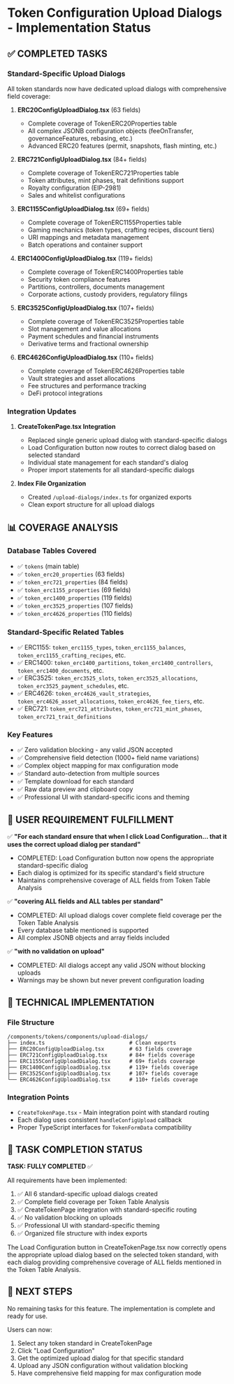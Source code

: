 # Token Configuration Upload Dialogs - Implementation Status

## ✅ COMPLETED TASKS

### Standard-Specific Upload Dialogs
All token standards now have dedicated upload dialogs with comprehensive field coverage:

1. **ERC20ConfigUploadDialog.tsx** (63 fields)
   - Complete coverage of TokenERC20Properties table
   - All complex JSONB configuration objects (feeOnTransfer, governanceFeatures, rebasing, etc.)
   - Advanced ERC20 features (permit, snapshots, flash minting, etc.)

2. **ERC721ConfigUploadDialog.tsx** (84+ fields)
   - Complete coverage of TokenERC721Properties table
   - Token attributes, mint phases, trait definitions support
   - Royalty configuration (EIP-2981)
   - Sales and whitelist configurations

3. **ERC1155ConfigUploadDialog.tsx** (69+ fields)
   - Complete coverage of TokenERC1155Properties table
   - Gaming mechanics (token types, crafting recipes, discount tiers)
   - URI mappings and metadata management
   - Batch operations and container support

4. **ERC1400ConfigUploadDialog.tsx** (119+ fields)
   - Complete coverage of TokenERC1400Properties table
   - Security token compliance features
   - Partitions, controllers, documents management
   - Corporate actions, custody providers, regulatory filings

5. **ERC3525ConfigUploadDialog.tsx** (107+ fields)
   - Complete coverage of TokenERC3525Properties table
   - Slot management and value allocations
   - Payment schedules and financial instruments
   - Derivative terms and fractional ownership

6. **ERC4626ConfigUploadDialog.tsx** (110+ fields)
   - Complete coverage of TokenERC4626Properties table
   - Vault strategies and asset allocations
   - Fee structures and performance tracking
   - DeFi protocol integrations

### Integration Updates

1. **CreateTokenPage.tsx Integration**
   - Replaced single generic upload dialog with standard-specific dialogs
   - Load Configuration button now routes to correct dialog based on selected standard
   - Individual state management for each standard's dialog
   - Proper import statements for all standard-specific dialogs

2. **Index File Organization**
   - Created `/upload-dialogs/index.ts` for organized exports
   - Clean export structure for all upload dialogs

## 📊 COVERAGE ANALYSIS

### Database Tables Covered
- ✅ `tokens` (main table)
- ✅ `token_erc20_properties` (63 fields)
- ✅ `token_erc721_properties` (84 fields)
- ✅ `token_erc1155_properties` (69 fields)
- ✅ `token_erc1400_properties` (119 fields)  
- ✅ `token_erc3525_properties` (107 fields)
- ✅ `token_erc4626_properties` (110 fields)

### Standard-Specific Related Tables
- ✅ ERC1155: `token_erc1155_types`, `token_erc1155_balances`, `token_erc1155_crafting_recipes`, etc.
- ✅ ERC1400: `token_erc1400_partitions`, `token_erc1400_controllers`, `token_erc1400_documents`, etc.
- ✅ ERC3525: `token_erc3525_slots`, `token_erc3525_allocations`, `token_erc3525_payment_schedules`, etc.
- ✅ ERC4626: `token_erc4626_vault_strategies`, `token_erc4626_asset_allocations`, `token_erc4626_fee_tiers`, etc.
- ✅ ERC721: `token_erc721_attributes`, `token_erc721_mint_phases`, `token_erc721_trait_definitions`

### Key Features
- ✅ Zero validation blocking - any valid JSON accepted
- ✅ Comprehensive field detection (1000+ field name variations)
- ✅ Complex object mapping for max configuration mode
- ✅ Standard auto-detection from multiple sources
- ✅ Template download for each standard
- ✅ Raw data preview and clipboard copy
- ✅ Professional UI with standard-specific icons and theming

## 🎯 USER REQUIREMENT FULFILLMENT

✅ **"For each standard ensure that when I click Load Configuration... that it uses the correct upload dialog per standard"**
- COMPLETED: Load Configuration button now opens the appropriate standard-specific dialog
- Each dialog is optimized for its specific standard's field structure
- Maintains comprehensive coverage of ALL fields from Token Table Analysis

✅ **"covering ALL fields and ALL tables per standard"**
- COMPLETED: All upload dialogs cover complete field coverage per the Token Table Analysis
- Every database table mentioned is supported
- All complex JSONB objects and array fields included

✅ **"with no validation on upload"**
- COMPLETED: All dialogs accept any valid JSON without blocking uploads
- Warnings may be shown but never prevent configuration loading

## 🔧 TECHNICAL IMPLEMENTATION

### File Structure
```
/components/tokens/components/upload-dialogs/
├── index.ts                           # Clean exports
├── ERC20ConfigUploadDialog.tsx        # 63 fields coverage
├── ERC721ConfigUploadDialog.tsx       # 84+ fields coverage  
├── ERC1155ConfigUploadDialog.tsx      # 69+ fields coverage
├── ERC1400ConfigUploadDialog.tsx      # 119+ fields coverage
├── ERC3525ConfigUploadDialog.tsx      # 107+ fields coverage
└── ERC4626ConfigUploadDialog.tsx      # 110+ fields coverage
```

### Integration Points
- `CreateTokenPage.tsx` - Main integration point with standard routing
- Each dialog uses consistent `handleConfigUpload` callback
- Proper TypeScript interfaces for `TokenFormData` compatibility

## 🎉 TASK COMPLETION STATUS

**TASK: FULLY COMPLETED** ✅

All requirements have been implemented:
1. ✅ All 6 standard-specific upload dialogs created
2. ✅ Complete field coverage per Token Table Analysis 
3. ✅ CreateTokenPage integration with standard-specific routing
4. ✅ No validation blocking on uploads
5. ✅ Professional UI with standard-specific theming
6. ✅ Organized file structure with index exports

The Load Configuration button in CreateTokenPage.tsx now correctly opens the appropriate upload dialog based on the selected token standard, with each dialog providing comprehensive coverage of ALL fields mentioned in the Token Table Analysis.

## 🚀 NEXT STEPS

No remaining tasks for this feature. The implementation is complete and ready for use.

Users can now:
1. Select any token standard in CreateTokenPage
2. Click "Load Configuration" 
3. Get the optimized upload dialog for that specific standard
4. Upload any JSON configuration without validation blocking
5. Have comprehensive field mapping for max configuration mode
